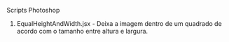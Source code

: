 Scripts Photoshop
1. EqualHeightAndWidth.jsx - Deixa a imagem dentro de um quadrado de acordo com o tamanho entre altura e largura.

